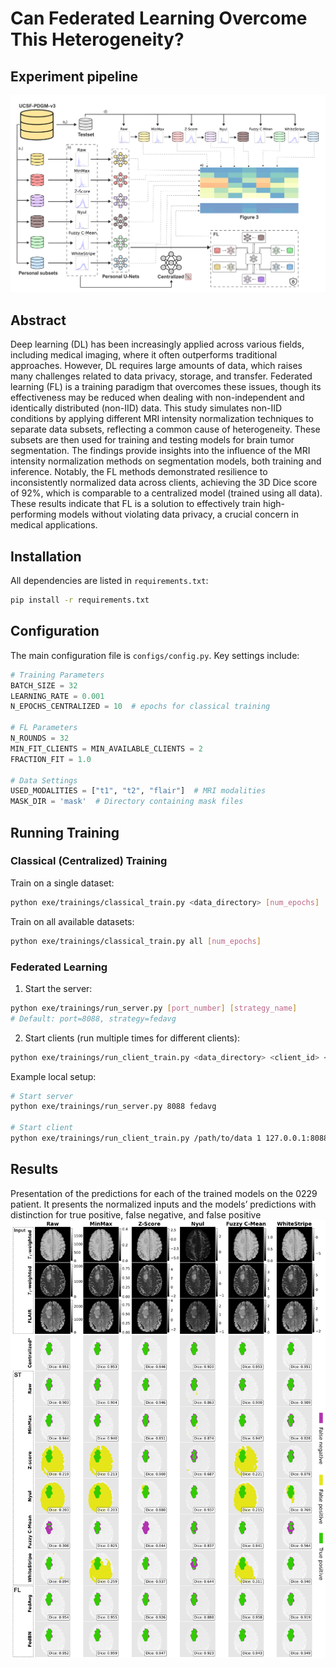 # Can Federated Learning Overcome This Heterogeneity?

## Experiment pipeline
<img src="./results_analysis/final_plots/schemas/pipeline.png">


## Abstract 
Deep learning (DL) has been increasingly applied across various fields, including medical imaging, where it often outperforms traditional approaches. However, DL requires large amounts of data, which raises many challenges related to data privacy, storage, and transfer. Federated learning (FL) is a training paradigm that overcomes these issues, though its effectiveness may be reduced when dealing with non-independent and identically distributed (non-IID) data. This study simulates non-IID conditions by applying different MRI intensity normalization techniques to separate data subsets, reflecting a common cause of heterogeneity. These subsets are then used for training and testing models for brain tumor segmentation. The findings provide insights into the influence of the MRI intensity normalization methods on segmentation models, both training and inference. Notably, the FL methods demonstrated resilience to inconsistently normalized data across clients, achieving the 3D Dice score of 92\%, which is comparable to a centralized model (trained using all data). These results indicate that FL is a solution to effectively train high-performing models without violating data privacy, a crucial concern in medical applications.

## Installation
All dependencies are listed in `requirements.txt`:

```bash
pip install -r requirements.txt
```

## Configuration
The main configuration file is `configs/config.py`. Key settings include:

```python
# Training Parameters
BATCH_SIZE = 32
LEARNING_RATE = 0.001
N_EPOCHS_CENTRALIZED = 10  # epochs for classical training

# FL Parameters
N_ROUNDS = 32
MIN_FIT_CLIENTS = MIN_AVAILABLE_CLIENTS = 2
FRACTION_FIT = 1.0

# Data Settings
USED_MODALITIES = ["t1", "t2", "flair"]  # MRI modalities
MASK_DIR = 'mask'  # Directory containing mask files
```

## Running Training

### Classical (Centralized) Training
Train on a single dataset:
```bash
python exe/trainings/classical_train.py <data_directory> [num_epochs]
```

Train on all available datasets:
```bash
python exe/trainings/classical_train.py all [num_epochs]
```

### Federated Learning

1. Start the server:
```bash
python exe/trainings/run_server.py [port_number] [strategy_name]
# Default: port=8088, strategy=fedavg
```

2. Start clients (run multiple times for different clients):
```bash
python exe/trainings/run_client_train.py <data_directory> <client_id> <server_address> <strategy_name>
```

Example local setup:
```bash
# Start server
python exe/trainings/run_server.py 8088 fedavg

# Start client
python exe/trainings/run_client_train.py /path/to/data 1 127.0.0.1:8088 fedavg
```


## Results
Presentation of the predictions for each of the trained models on the 0229 patient. It presents the normalized inputs and the models’ predictions with distinction for true positive, false negative, and false positive
<img src="./results_analysis/final_plots/trained_model/preds_visualization.png">
